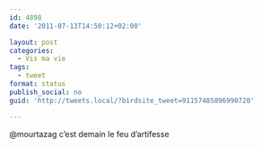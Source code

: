 ```yaml
---
id: 4898
date: '2011-07-13T14:50:12+02:00'

layout: post
categories:
  - Vis ma vie
tags:
  - tweet
format: status
publish_social: no
guid: 'http://tweets.local/?birdsite_tweet=91157485896990720'

---
```


@mourtazag c’est demain le feu d’artifesse